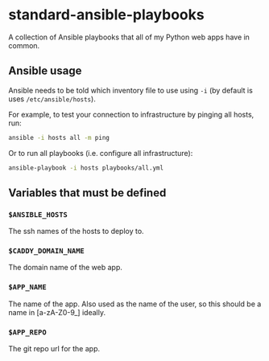 # standard-ansible-playbooks

A collection of Ansible playbooks that all of my Python web apps have in common.

## Ansible usage

Ansible needs to be told which inventory file to use using `-i` (by default is uses `/etc/ansible/hosts`).

For example, to test your connection to infrastructure by pinging all hosts, run:

```bash
ansible -i hosts all -m ping
```

Or to run all playbooks (i.e. configure all infrastructure):

```bash
ansible-playbook -i hosts playbooks/all.yml
```

## Variables that must be defined

### `$ANSIBLE_HOSTS`

The ssh names of the hosts to deploy to.

### `$CADDY_DOMAIN_NAME`

The domain name of the web app.

### `$APP_NAME`

The name of the app. Also used as the name of the user, so this should be a name in [a-zA-Z0-9_] ideally.

### `$APP_REPO`

The git repo url for the app.
